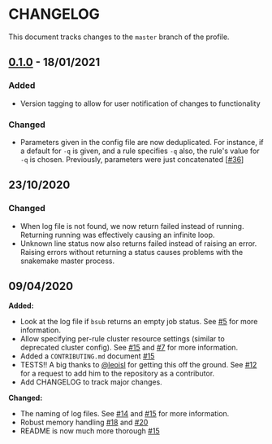 # CHANGELOG

<!--- Please follow these guidelines https://keepachangelog.com/en/1.0.0/ --->

This document tracks changes to the `master` branch of the profile.

## [0.1.0] - 18/01/2021

### Added

- Version tagging to allow for user notification of changes to functionality

### Changed

- Parameters given in the config file are now deduplicated. For instance, if a default
  for `-q` is given, and a rule specifies `-q` also, the rule's value for `-q` is chosen.
  Previously, parameters were just concatenated [[#36][36]]

## 23/10/2020

### Changed

- When log file is not found, we now return failed instead of running. Returning running
  was effectively causing an infinite loop.
- Unknown line status now also returns failed instead of raising an error. Raising
  errors without returning a status causes problems with the snakemake master process.

## 09/04/2020

**Added:**
- Look at the log file if `bsub` returns an empty job status. See [#5][5] for more
  information.
- Allow specifying per-rule cluster resource settings (similar to deprecated cluster
  config). See [#15][15] and [#7][7] for more information.
- Added a `CONTRIBUTING.md` document [#15][15]
- TESTS!! A big thanks to [@leoisl](https://github.com/leoisl) for getting this off the
  ground. See [#12][12] for a request to add him to the repository as a contributor.
- Add CHANGELOG to track major changes.

**Changed:**
- The naming of log files. See [#14][14] and [#15][15] for more information.
- Robust memory handling [#18][18] and [#20][20]
- README is now much more thorough [#15][15]

[12]: https://github.com/Snakemake-Profiles/lsf/issues/12
[14]: https://github.com/Snakemake-Profiles/lsf/issues/14
[15]: https://github.com/Snakemake-Profiles/lsf/pull/15
[18]: https://github.com/Snakemake-Profiles/lsf/issues/18
[20]: https://github.com/Snakemake-Profiles/lsf/pull/20
[5]: https://github.com/Snakemake-Profiles/lsf/pull/5
[7]: https://github.com/Snakemake-Profiles/lsf/issues/7
[11]: https://github.com/Snakemake-Profiles/lsf/pull/11
[9]: https://github.com/Snakemake-Profiles/lsf/pull/9
[36]: https://github.com/Snakemake-Profiles/lsf/issues/36
[0.1.0]: https://github.com/Snakemake-Profiles/lsf/releases/tag/0.1.0
